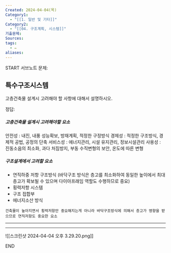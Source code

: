 ```yaml
---
Created: 2024-04-04(목)
Category1:
  - "[[1. 일반 및 기타]]"
Category2:
  - "[[04. 구조계획, 시스템]]"
기출문제: 
Sources: 
tags:
  - ✏️
aliases:
---
```

START
서브노트
문제:  
## 특수구조시스템

고층건축물 설계시 고려해야 할 사항에 대해서 설명하시오.

정답: 

##### 고층건축물 설계시 고려해야할 요소
안전성 : 내진, 내풍 성능확보, 방재계획, 적정한 구정방식
경제성 : 적정한 구조방식, 경제적 공법, 공정의 단축
서비스성 : 에너지관리, 시설 유지관리, 정보시설관리
사용성 : 진동소음의 최소화, 과다 처짐방지, 부동 수직변형의 보안, 온도에 따른 변형
##### 구조설계에서 고려할 요소
- 연직하중 저항 구조방식
  (바닥구조 방식은 층고를 최소화하여 동일한 높이에서 최대층고가 확보될 수 있으며 다이아프래임 역할도 수행하므로 중요)
- 횡력저항 시스템
- 구조 접합부
- 에너지소산 방식
```
건축물이 높아지면서 횡력저항만 중요해지는게 아니라 바닥구조방식에 의해서 층고가 영향을 받으므로 연직저항도 중요한 요소
```

***
***
![[스크린샷 2024-04-04 오후 3.29.20.png]]
<!--ID: 1712233553488-->
END

